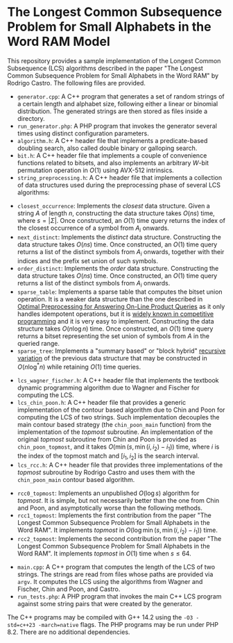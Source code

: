 # The Longest Common Subsequence Problem for Small Alphabets in the Word RAM Model

This repository provides a sample implementation of the Longest Common Subsequence (LCS) algorithms described in the paper "The Longest Common Subsequence Problem for Small Alphabets in the Word RAM" by Rodrigo Castro. The following files are provided.

* `generator.cpp`: A C++ program that generates a set of random strings of a certain length and alphabet size, following either a linear or binomial distribution. The generated strings are then stored as files inside a directory.
* `run_generator.php`: A PHP program that invokes the generator several times using distinct configuration parameters.
* `algorithm.h`: A C++ header file that implements a predicate-based doubling search, also called double binary or galloping search.
* `bit.h`: A C++ header file that implements a couple of convenience functions related to bitsets, and also implements an arbitrary $W$-bit permutation operation in $O(1)$ using AVX-512 intrinsics.
* `string_preprocessing.h`: A C++ header file that implements a collection of data structures used during the preprocessing phase of several LCS algorithms:
 - `closest_occurrence`: Implements the *closest* data structure. Given a string $A$ of length $n$, constructing the data structure takes $O(ns)$ time, where $s = |\Sigma|$. Once constructed, an $O(1)$ time query returns the index of the closest occurrence of a symbol from $A_i$ onwards.
 - `next_distinct`: Implements the *distinct* data structure. Constructing the data structure takes $O(ns)$ time. Once constructed, an $O(1)$ time query returns a list of the distinct symbols from $A_i$ onwards, together with their indices and the prefix set union of such symbols.
 - `order_distinct`: Implements the *order* data structure. Constructing the data structure takes $O(ns)$ time. Once constructed, an $O(1)$ time query returns a list of the distinct symbols from $A_i$ onwards.
 - `sparse_table`: Implements a sparse table that computes the bitset union operation. It is a weaker data structure than the one described in [Optimal Preprocessing for Answering On-Line Product Queries][1] as it only handles idempotent operations, but it is [widely known in competitive programming][2] and it is very easy to implement. Constructing the data structure takes $O(n \log n)$ time. Once constructed, an $O(1)$ time query returns a bitset representing the set union of symbols from $A$ in the queried range.
 - `sparse_tree`: Implements a "summary based" or "block hybrid" [recursive variation][3] of the previous data structure that may be constructed in $O(n \log^* n)$ while retaining $O(1)$ time queries.
* `lcs_wagner_fischer.h`: A C++ header file that implements the textbook dynamic programming algorithm due to Wagner and Fischer for computing the LCS.
* `lcs_chin_poon.h`: A C++ header file that provides a generic implementation of the contour based algorithm due to Chin and Poon for computing the LCS of two strings. Such implementation decouples the main contour based strategy (the `chin_poon_main` function) from the implementation of the *topmost* subroutine. An implementation of the original *topmost* subroutine from Chin and Poon is provided as `chin_poon_topmost`, and it takes $O(\min(s, \min(i, i_2) - i_1))$ time, where $i$ is the index of the topmost match and $[i_1, i_2]$ is the search interval.
* `lcs_rcc.h`: A C++ header file that provides three implementations of the *topmost* subroutine by Rodrigo Castro and uses them with the `chin_poon_main` contour based algorithm.
 - `rcc0_topmost`: Implements an unpublished $O(\log s)$ algorithm for *topmost*. It is simple, but not necessarily better than the one from Chin and Poon, and asymptotically worse than the following methods.
 - `rcc1_topmost`: Implements the first contribution from the paper "The Longest Common Subsequence Problem for Small Alphabets in the Word RAM". It implements *topmost* in $O(\log \min(s, \min(i, i_2) - i_1))$ time.
 - `rcc2_topmost`: Implements the second contribution from the paper "The Longest Common Subsequence Problem for Small Alphabets in the Word RAM". It implements *topmost* in $O(1)$ time when $s \leq 64$.
* `main.cpp`: A C++ program that computes the length of the LCS of two strings. The strings are read from files whose paths are provided via `argv`. It computes the LCS using the algorithms from Wagner and Fischer, Chin and Poon, and Castro.
* `run_tests.php`: A PHP program that invokes the main C++ LCS program against some string pairs that were created by the generator.

The C++ programs may be compiled with G++ 14.2 using the `-O3 -std=c++23 -march=native` flags. The PHP programs may be run under PHP 8.2. There are no additional dependencies.

  [1]: https://arxiv.org/abs/2406.06321
  [2]: https://cp-algorithms.com/data_structures/sparse-table.html
  [3]: https://activities.tjhsst.edu/sct/lectures/1920/2020_4_30_RMQ.pdf
